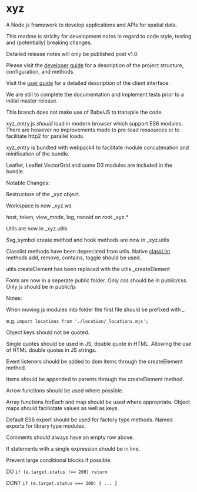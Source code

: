 # xyz
A Node.js framework to develop applications and APIs for spatial data.

This readme is striclty for development notes in regard to code style, testing and (potentially) breaking changes.

Detailed release notes will only be published post v1.0.

Please visit the [developer guide](https://geolytix.gitbook.io/xyz-developer-guide) for a description of the project structure, configuration, and methods.

Visit the [user guide](https://geolytix.gitbook.io/xyz-user-guide) for a detailed description of the client interface.


We are still to complete the documentation and implement tests prior to a initial master release.

This branch does not make use of BabelJS to transpile the code.

xyz_entry.js *should* load in modern browser which support ES6 modules. There are however no improvements made to pre-load ressources or to facilitate http2 for parallel loads.

xyz_entry is bundled with webpack4 to facilitate module concatenation and minification of the bundle.

Leaflet, Leaflet.VectorGrid and some D3 modules are included in the bundle.


Notable Changes:

Restructure of the \_xyz object.

Workspace is now \_xyz.ws

host, token, view_mode, log, nanoid on root \_xyz.*

Utils are now in \_xyz.utils

Svg_symbol create method and hook methods are now in \_xyz.utils

Classlist methods have been deprecated from utils. Native [classList](https://developer.mozilla.org/en-US/docs/Web/API/Element/classList) methods add, remove, contains, toggle should be used.

utils.createElement has been replaced with the utils.\_createElement

Fonts are now in a seperate public folder. Only css should be in public\/css. Only js should be in public\/js


Notes:

When moving js modules into folder the first file should be prefixed with \_

e.g. `import locations from './location/_locations.mjs';`

Object keys should not be quoted.

Single quotes should be used in JS, double quote in HTML. Allowing the use of HTML double quotes in JS strings.

Event listeners should be added to dom items through the createElement method.

Items should be appended to parents through the createElement method.

Arrow functions should be used where possible.

Array functions forEach and map should be used where appropriate. Object maps should faciliotate values as well as keys.

Default ES6 export should be used for factory type methods. Named exports for library type modules.

Comments should always have an empty row above.

If statements with a single expression should be in line.



Prevent large conditional blocks if possible.

DO `if (e.target.status !== 200) return`

DONT `if (e.target.status === 200) { ... }`
